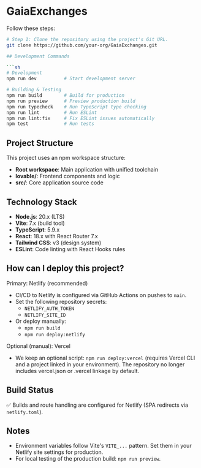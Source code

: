 # GaiaExchanges

Follow these steps:

```sh
# Step 1: Clone the repository using the project's Git URL.
git clone https://github.com/your-org/GaiaExchanges.git

## Development Commands

```sh
# Development
npm run dev          # Start development server

# Building & Testing
npm run build        # Build for production
npm run preview      # Preview production build
npm run typecheck    # Run TypeScript type checking
npm run lint         # Run ESLint
npm run lint:fix     # Fix ESLint issues automatically
npm test             # Run tests
```

## Project Structure

This project uses an npm workspace structure:

- **Root workspace**: Main application with unified toolchain
- **lovable/**: Frontend components and logic
- **src/**: Core application source code

## Technology Stack

- **Node.js**: 20.x (LTS)
- **Vite**: 7.x (build tool)
- **TypeScript**: 5.9.x
- **React**: 18.x with React Router 7.x
- **Tailwind CSS**: v3 (design system)
- **ESLint**: Code linting with React Hooks rules

## How can I deploy this project?

Primary: Netlify (recommended)

- CI/CD to Netlify is configured via GitHub Actions on pushes to `main`.
- Set the following repository secrets:
  - `NETLIFY_AUTH_TOKEN`
  - `NETLIFY_SITE_ID`
- Or deploy manually:
  - `npm run build`
  - `npm run deploy:netlify`

Optional (manual): Vercel

- We keep an optional script: `npm run deploy:vercel` (requires Vercel CLI and a project linked in your environment). The repository no longer includes vercel.json or .vercel linkage by default.

## Build Status

✅ Builds and route handling are configured for Netlify (SPA redirects via `netlify.toml`).

## Notes

- Environment variables follow Vite's `VITE_...` pattern. Set them in your Netlify site settings for production.
- For local testing of the production build: `npm run preview`.
